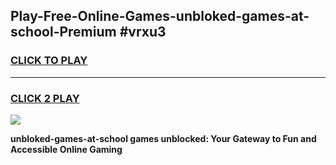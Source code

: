 
## Play-Free-Online-Games-unbloked-games-at-school-Premium #vrxu3
<h3>
<a href="https://premium.freeplayer.one?title=unbloked-games-at-school&ref=8M">CLICK TO PLAY</a></h3>
<hr>

<h3>
<a href="https://premium.freeplayer.one?title=unbloked-games-at-school&ref=8M">CLICK 2 PLAY</a>
  
</h3>

<a href="https://premium.freeplayer.one?title=unbloked-games-at-school&ref=8M"><img src="https://clearcache.store/games.png"></a>


**unbloked-games-at-school games unblocked: Your Gateway to Fun and Accessible Online Gaming**
